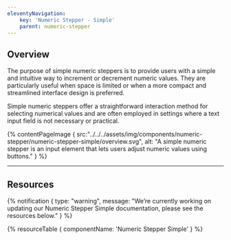 ```yaml
---
eleventyNavigation:
    key: 'Numeric Stepper - Simple'
    parent: numeric-stepper
---
```


## Overview
The purpose of simple numeric steppers is to provide users with a simple and intuitive way to increment or decrement numeric values. They are particularly useful when space is limited or when a more compact and streamlined interface design is preferred. 

Simple numeric steppers offer a straightforward interaction method for selecting numerical values and are often employed in settings where a text input field is not necessary or practical.

{% contentPageImage {
    src:"../../../assets/img/components/numeric-stepper/numeric-stepper-simple/overview.svg",
    alt: "A simple numeric stepper is an input element that lets users adjust numeric values using buttons."
} %}

---

## Resources

{% notification {
  type: "warning",
  message: "We’re currently working on updating our Numeric Stepper Simple documentation, please see the resources below."
} %}

{% resourceTable {
    componentName: 'Numeric Stepper Simple'
} %}
